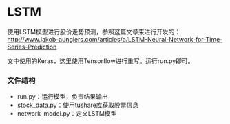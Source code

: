 # LSTM
使用LSTM模型进行股价走势预测，参照这篇文章来进行开发的：http://www.jakob-aungiers.com/articles/a/LSTM-Neural-Network-for-Time-Series-Prediction

文中使用的Keras，这里使用Tensorflow进行重写。运行run.py即可。

### 文件结构
* run.py：运行模型，负责结果输出
* stock_data.py：使用tushare库获取股票信息
* network_model.py：定义LSTM模型
